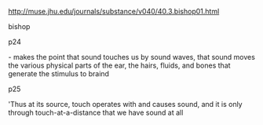 <http://muse.jhu.edu/journals/substance/v040/40.3.bishop01.html>

  

bishop

p24

  

\- makes the point that sound touches us by sound waves, that sound moves the
various physical parts of the ear, the hairs, fluids, and bones that generate
the stimulus to braind

  

p25

'Thus at its source, touch operates with and causes sound, and it is only
through touch-at-a-distance that we have sound at all

